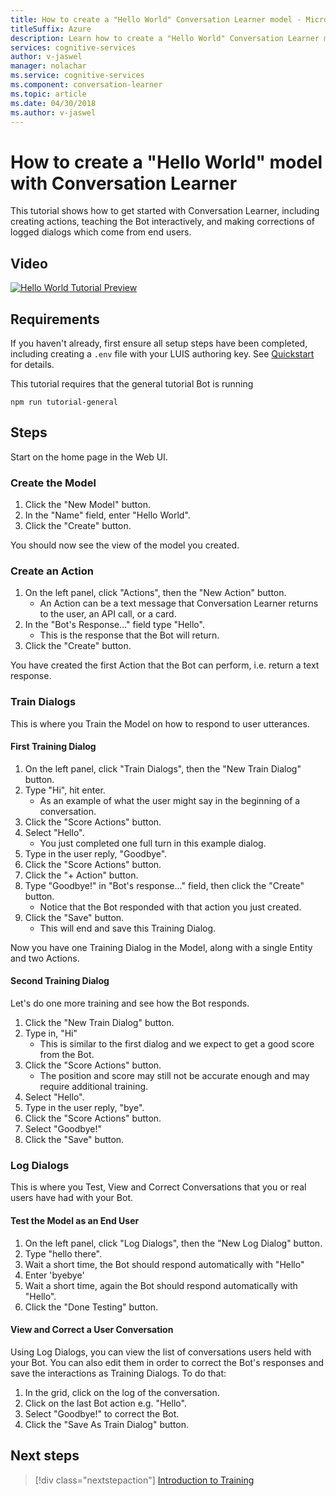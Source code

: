 ```yaml
---
title: How to create a "Hello World" Conversation Learner model - Microsoft Cognitive Services | Microsoft Docs
titleSuffix: Azure
description: Learn how to create a "Hello World" Conversation Learner model.
services: cognitive-services
author: v-jaswel
manager: nolachar
ms.service: cognitive-services
ms.component: conversation-learner
ms.topic: article
ms.date: 04/30/2018
ms.author: v-jaswel
---
```


# How to create a "Hello World" model with Conversation Learner

This tutorial shows how to get started with Conversation Learner, including creating actions, teaching the Bot interactively, and making corrections of logged dialogs which come from end users.

## Video

[![Hello World Tutorial Preview](https://aka.ms/cl_Tutorial_v3_HelloWorld_Preview)](https://aka.ms/cl_tutorial_v3_helloworld)


## Requirements
If you haven't already, first ensure all setup steps have been completed, including creating a `.env` file with your LUIS authoring key.  See [Quickstart](../quickstart.md) for details.

This tutorial requires that the general tutorial Bot is running

	npm run tutorial-general

## Steps

Start on the home page in the Web UI.

### Create the Model
1. Click the "New Model" button.
2. In the "Name" field, enter "Hello World".
3. Click the "Create" button.

You should now see the view of the model you created.

### Create an Action
1. On the left panel, click "Actions", then the "New Action" button.
	- An Action can be a text message that Conversation Learner returns to the user, an API call, or a card.
2. In the "Bot's Response..." field type "Hello".
	- This is the response that the Bot will return.
3. Click the "Create" button.

You have created the first Action that the Bot can perform, i.e. return a text response.

### Train Dialogs
This is where you Train the Model on how to respond to user utterances.

#### First Training Dialog

1. On the left panel, click "Train Dialogs", then the "New Train Dialog" button.
2. Type "Hi", hit enter.
	- As an example of what the user might say in the beginning of a conversation.
3. Click the "Score Actions" button.
4. Select "Hello".
	- You just completed one full turn in this example dialog. 
5. Type in the user reply, "Goodbye".
6. Click the "Score Actions" button.
7. Click the "+ Action" button.
8. Type "Goodbye!" in "Bot's response..." field, then click the "Create" button.
	- Notice that the Bot responded with that action you just created.
9. Click the "Save" button. 
	- This will end and save this Training Dialog.

Now you have one Training Dialog in the Model, along with a single Entity and two Actions.

#### Second Training Dialog
Let's do one more training and see how the Bot responds.

1. Click the "New Train Dialog" button.
2. Type in, "Hi"
	- This is similar to the first dialog and we expect to get a good score from the Bot.
3. Click the "Score Actions" button.
	- The position and score may still not be accurate enough and may require additional training.
4. Select "Hello".
5. Type in the user reply, "bye".
6. Click the "Score Actions" button.
7. Select "Goodbye!"
8. Click the "Save" button.

### Log Dialogs
This is where you Test, View and Correct Conversations that you or real users have had with your Bot.

#### Test the Model as an End User
1. On the left panel, click "Log Dialogs", then the "New Log Dialog" button.
2. Type "hello there".
3. Wait a short time, the Bot should respond automatically with "Hello"
4. Enter 'byebye'
5. Wait a short time, again the Bot should respond automatically with "Hello".
6. Click the "Done Testing" button.

#### View and Correct a User Conversation
Using Log Dialogs, you can view the list of conversations users held with your Bot. You can also edit them in order to correct the Bot's responses and save the interactions as Training Dialogs. To do that:
1. In the grid, click on the log of the conversation.
2. Click on the last Bot action e.g. "Hello".
3. Select "Goodbye!" to correct the Bot.
4. Click the "Save As Train Dialog" button.

## Next steps

> [!div class="nextstepaction"]
> [Introduction to Training](./02-intro-to-training.md)
